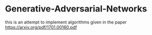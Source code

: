 # Generative-Adversarial-Networks
this is an attempt to implement algorithms given in the paper https://arxiv.org/pdf/1701.00160.pdf 
